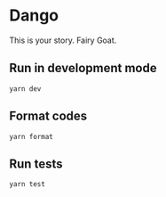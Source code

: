 # Dango

This is your story.
Fairy Goat.

## Run in development mode

```
yarn dev
```

## Format codes

```
yarn format
```

## Run tests

```
yarn test
```
